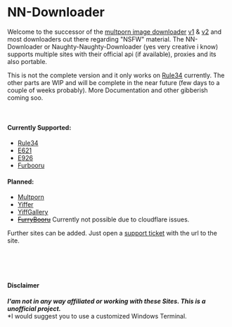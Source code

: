 # NN-Downloader

Welcome to the successor of the [multporn image downloader][1] [v1][2] & [v2][1] and most downloaders out there regarding "NSFW" material. The NN-Downloader or Naughty-Naughty-Downloader (yes very creative i know) supports multiple sites with their official api (if available), proxies and its also portable.

This is not the complete version and it only works on [Rule34][3] currently. The other parts are WIP and will be complete in the near future (few days to a couple of weeks probably). More Documentation and other gibberish coming soo.

<br />

#### Currently Supported:
- [Rule34][3]
- [E621][4]
- [E926][5]
- [Furbooru][6]

#### Planned:
- [Multporn][7]
- [Yiffer][8]
- [YiffGallery][9]
- ~~[FurryBooru][10]~~ Currently not possible due to cloudflare issues.

[1]:https://github.com/Official-Husko/multporn-image-downloader-v2
[2]:https://github.com/Official-Husko/multporn-image-downloader
[3]:https://rule34.xxx
[4]:https://e621.net/
[5]:https://e926.net/
[6]:https://furbooru.org/
[7]:https://multporn.net/
[8]:https://yiffer.xyz/
[9]:https://theyiffgallery.com/
[10]:https://furry.booru.org/
[11]:https://github.com/Official-Husko/NN-Downloader/issues

Further sites can be added. Just open a [support ticket][11] with the url to the site.

<br />
<br />
<br />

#### Disclaimer  
***I'am not in any way affiliated or working with these Sites. This is a unofficial project.***  
*I would suggest you to use a customized Windows Terminal.